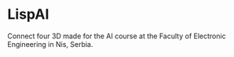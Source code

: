 # LispAI

Connect four 3D made for the AI course at the Faculty of Electronic Engineering in Nis, Serbia.
